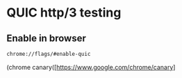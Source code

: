 # QUIC http/3 testing

## Enable in browser

```sh
chrome://flags/#enable-quic
```

(chrome canary([https://www.google.com/chrome/canary]


